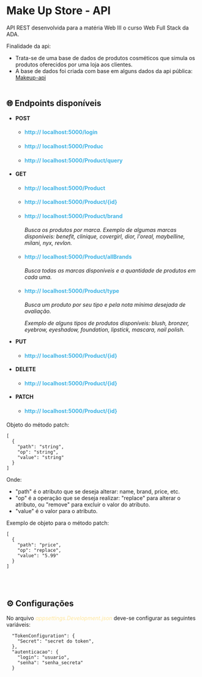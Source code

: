 # Make Up Store - API

API REST desenvolvida para a matéria Web III o curso Web Full Stack da ADA.  

Finalidade da api:

- Trata-se de uma base de dados de produtos cosméticos que simula os produtos oferecidos por uma loja aos clientes.
- A base de dados foi criada com base em alguns dados da api pública: [Makeup-api](https://makeup-api.herokuapp.com/)<br><br>  


## 🌐 Endpoints disponíveis

* **POST**     
  - <h4 style="color: #40b4e5">http:// localhost:5000/login</h4> 
  - <h4 style="color: #40b4e5">http:// localhost:5000/Produc</h4>    
  - <h4 style="color: #40b4e5">http:// localhost:5000/Product/query</h4>   

* **GET**           
  - <h4 style="color: #40b4e5">http:// localhost:5000/Product</h4>  
  - <h4 style="color: #40b4e5">http:// localhost:5000/Product/{id}</h4>    

  - <h4 style="color: #40b4e5">http:// localhost:5000/Product/brand</h4>  
    <em>Busca os produtos por marca.</em>     
    <em>Exemplo de algumas marcas disponíveis: benefit, clinique, covergirl, dior, l'oreal, maybelline, milani, nyx, revlon.</em> 

  - <h4 style="color: #40b4e5">http:// localhost:5000/Product/allBrands</h4>   
    <em>Busca todas as marcas disponíveis e a quantidade de produtos em cada uma.</em><br>  
  
  - <h4 style="color: #40b4e5">http:// localhost:5000/Product/type</h4> 
    <em>Busca um produto por seu tipo e pela nota mínima desejada de avaliação.  

    Exemplo de alguns tipos de produtos disponíveis: blush, bronzer, eyebrow, eyeshadow, foundation, lipstick, mascara, nail polish.</em> 

* **PUT**     
  - <h4 style="color: #40b4e5">http:// localhost:5000/Product/{id}</h4>    

* **DELETE**    
  - <h4 style="color: #40b4e5">http:// localhost:5000/Product/{id}</h4>   
    
* **PATCH**     
  - <h4 style="color: #40b4e5">http:// localhost:5000/Product/{id}</h4>   

Objeto do método patch:

```
[  
  {  
    "path": "string",     
    "op": "string",   
    "value": "string"  
  }   
]   

```
Onde:  

- "path" é o atributo que se deseja alterar: name, brand, price, etc.
- "op" é a operação que se deseja realizar: "replace" para alterar o atributo, ou "remove" para excluir o valor do atributo. 
- "value" é o valor para o atributo. 

Exemplo de objeto para o método patch:  

```
[  
  {  
    "path": "price",   
    "op": "replace",  
    "value": "5.99"  
  }  
]  
```  
<br><br> 


## ⚙ Configurações

No arquivo <span style="color: #ffe69c"><em>appsettings.Development.json</em></span> deve-se configurar as seguintes variáveis:  

```
  "TokenConfiguration": {  
    "Secret": "secret do token",   
  },  
  "autenticacao": {  
    "login": "usuario",  
    "senha": "senha_secreta"   
  }  
```

